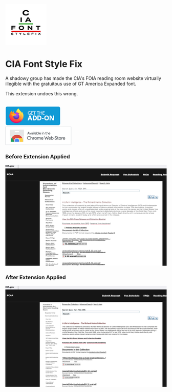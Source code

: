![Icon](https://github.com/jeffkeeling/cia-font-style-fix/blob/main/chrome-firefox/icons/icon128.png)

# CIA Font Style Fix

A shadowy group has made the CIA's FOIA reading room website virtually illegible with the gratuitous use of GT America Expanded font.

This extension undoes this wrong.

<br />

<a href="https://addons.mozilla.org/en-US/firefox/addon/cia-font-style-fix/" target="_blank">
	<img src="https://github.com/jeffkeeling/cia-font-style-fix/blob/master/webstores/firefox.png?raw=true" width="172" height="60">
</a>

<br />

<a href="https://chromewebstore.google.com/detail/jhgjnnpbogkfadgkgnnholeidepininb?utm_source=item-share-cb" target="_blank">
	<img src="https://github.com/jeffkeeling/cia-font-style-fix/blob/master/webstores/chrome.png?raw=true" width="206" height="58">
</a>

<br />

### Before Extension Applied

![alt text](https://github.com/jeffkeeling/cia-font-style-fix/blob/main/screenshots/before.png 'before extension used')

### After Extension Applied

![alt text](https://github.com/jeffkeeling/cia-font-style-fix/blob/main/screenshots/after.png 'after extension used')
